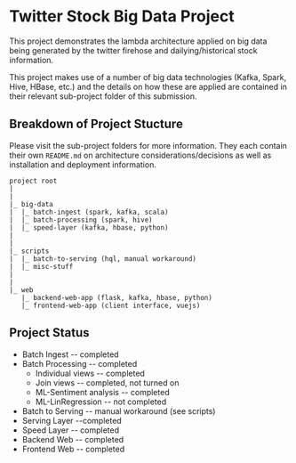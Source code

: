 # Twitter Stock Big Data Project
This project demonstrates the lambda architecture applied on big data being generated by the twitter firehose and dailying/historical stock information.

This project makes use of a number of big data technologies (Kafka, Spark, Hive, HBase, etc.) and the details on how these are applied are contained in their relevant sub-project folder of this submission.

## Breakdown of Project Stucture
Please visit the sub-project folders for more information. They each contain their own `README.md` on architecture considerations/decisions as well as installation and deployment information.
```
project root
|
|
|_ big-data
|  |_ batch-ingest (spark, kafka, scala)
|  |_ batch-processing (spark, hive)
|  |_ speed-layer (kafka, hbase, python)
|
|
|_ scripts
|  |_ batch-to-serving (hql, manual workaround)
|  |_ misc-stuff
|
|
|_ web
   |_ backend-web-app (flask, kafka, hbase, python)
   |_ frontend-web-app (client interface, vuejs)
```

## Project Status
* Batch Ingest  -- completed
* Batch Processing  -- completed
    * Individual views -- completed
    * Join views -- completed, not turned on
    * ML-Sentiment analysis -- completed
    * ML-LinRegression -- not completed
* Batch to Serving  -- manual workaround (see scripts)
* Serving Layer --completed
* Speed Layer -- completed
* Backend Web -- completed
* Frontend Web -- completed
